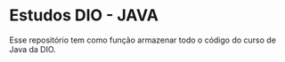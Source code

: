 # Estudos DIO - JAVA
Esse repositório tem como função armazenar todo o código do curso de Java da DIO.
